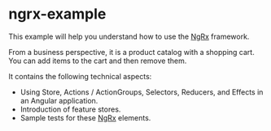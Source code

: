 # ngrx-example

This example will help you understand how to use the [NgRx](https://ngrx.io/) framework.

From a business perspective, it is a product catalog with a shopping cart. You can add items to the cart and then remove them.

It contains the following technical aspects:

* Using Store, Actions / ActionGroups, Selectors, Reducers, and Effects in an Angular application.
* Introduction of feature stores.
* Sample tests for these [NgRx](https://ngrx.io/) elements.
